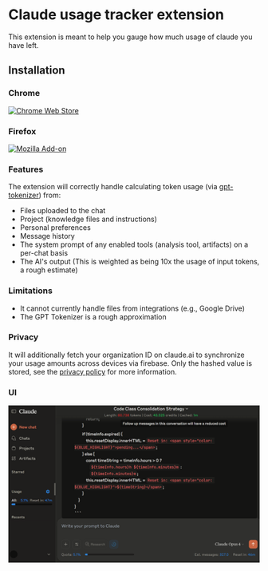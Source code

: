 # Claude usage tracker extension

This extension is meant to help you gauge how much usage of claude you have left.

## Installation

### Chrome
[![Chrome Web Store](https://img.shields.io/chrome-web-store/v/knemcdpkggnbhpoaaagmjiigenifejfo.svg)](https://chrome.google.com/webstore/detail/claude-usage-tracker/knemcdpkggnbhpoaaagmjiigenifejfo)

### Firefox
[![Mozilla Add-on](https://img.shields.io/amo/v/claude-usage-tracker.svg)](https://addons.mozilla.org/firefox/addon/claude-usage-tracker)

### Features
The extension will correctly handle calculating token usage (via [gpt-tokenizer](https://github.com/niieani/gpt-tokenizer)) from:
- Files uploaded to the chat
- Project (knowledge files and instructions)
- Personal preferences
- Message history
- The system prompt of any enabled tools (analysis tool, artifacts) on a per-chat basis
- The AI's output (This is weighted as being 10x the usage of input tokens, a rough estimate)

### Limitations
- It cannot currently handle files from integrations (e.g., Google Drive)
- The GPT Tokenizer is a rough approximation

### Privacy
It will additionally fetch your organization ID on claude.ai to synchronize your usage amounts across devices via firebase.
Only the hashed value is stored, see the [privacy policy](PRIVACY.md) for more information.

### UI
![UI Screenshot](https://github.com/lugia19/Claude-Usage-Extension/blob/main/ui_screenshot.png?raw=true)

